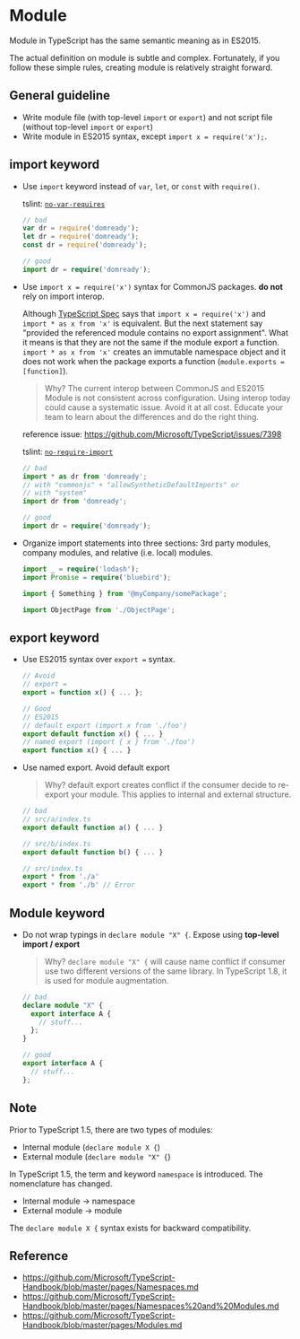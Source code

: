 # Module

Module in TypeScript has the same semantic meaning as in ES2015.

The actual definition on module is subtle and complex.
Fortunately, if you follow these simple rules, creating module is relatively straight forward.

## General guideline

- Write module file (with top-level `import` or `export`) and not script file (without top-level `import` or `export`)
- Write module in ES2015 syntax, except `import x = require('x');`.

## import keyword

- Use `import` keyword instead of `var`, `let`, or `const` with `require()`.

  tslint: [`no-var-requires`](tslint.md#no-var-requires-native)

  ```ts
  // bad
  var dr = require('domready');
  let dr = require('domready');
  const dr = require('domready');

  // good
  import dr = require('domready');
  ```

- Use `import x = require('x')` syntax for CommonJS packages. **do not** rely on import interop.

  Although [TypeScript Spec](https://github.com/Microsoft/TypeScript/blob/master/doc/spec.md#1133-import-require-declarations) says that `import x = require('x')` and `import * as x from 'x'` is equivalent.
  But the next statement say "provided the referenced module contains no export assignment".
  What it means is that they are not the same if the module export a function.
  `import * as x from 'x'` creates an immutable namespace object and it does not work when the package exports a function (`module.exports = [function]`).

  > Why? The current interop between CommonJS and ES2015 Module is not consistent across configuration.
  > Using interop today could cause a systematic issue.
  > Avoid it at all cost.
  > Educate your team to learn about the differences and do the right thing.

  reference issue: <https://github.com/Microsoft/TypeScript/issues/7398>

  tslint: [`no-require-import`](tslint.md#no-require-imports-native)

  ```ts
  // bad
  import * as dr from 'domready';
  // with "commonjs" + "allowSyntheticDefaultImports" or
  // with "system"
  import dr from 'domready';

  // good
  import dr = require('domready');
  ```

- Organize import statements into three sections: 3rd party modules, company modules, and relative (i.e. local) modules.

  ```ts
  import _ = require('lodash');
  import Promise = require('bluebird');

  import { Something } from '@myCompany/somePackage';

  import ObjectPage from './ObjectPage';
  ```

## export keyword

- Use ES2015 syntax over `export =` syntax.

  ```ts
  // Avoid
  // export =
  export = function x() { ... };

  // Good
  // ES2015
  // default export (import x from './foo')
  export default function x() { ... }
  // named export (import { x } from './foo')
  export function x() { ... }
  ```

- Use named export. Avoid default export

  > Why? default export creates conflict if the consumer decide to re-export your module.
  > This applies to internal and external structure.

  ```ts
  // bad
  // src/a/index.ts
  export default function a() { ... }

  // src/b/index.ts
  export default function b() { ... }

  // src/index.ts
  export * from './a'
  export * from './b' // Error
  ```

## Module keyword

- Do not wrap typings in `declare module "X" {`. Expose using **top-level import / export**

  > Why? `declare module "X" {` will cause name conflict if consumer use two different versions of the same library.
  > In TypeScript 1.8, it is used for module augmentation.

  ```ts
  // bad
  declare module "X" {
    export interface A {
      // stuff...
    };
  }

  // good
  export interface A {
    // stuff...
  };
  ```

## Note

Prior to TypeScript 1.5, there are two types of modules:

- Internal module (`declare module X {`)
- External module (`declare module "X" {`)

In TypeScript 1.5, the term and keyword `namespace` is introduced.
The nomenclature has changed.

- Internal module -> namespace
- External module -> module

The `declare module X {` syntax exists for backward compatibility.

## Reference

- <https://github.com/Microsoft/TypeScript-Handbook/blob/master/pages/Namespaces.md>
- <https://github.com/Microsoft/TypeScript-Handbook/blob/master/pages/Namespaces%20and%20Modules.md>
- <https://github.com/Microsoft/TypeScript-Handbook/blob/master/pages/Modules.md>
